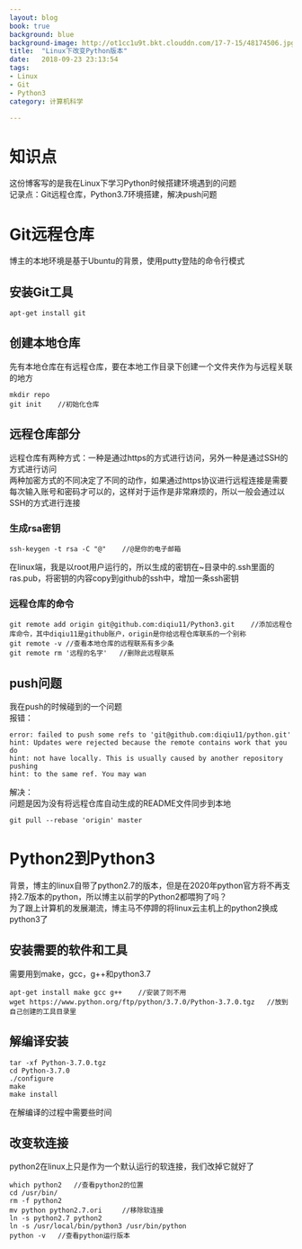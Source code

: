```yaml
---
layout: blog
book: true
background: blue
background-image: http://ot1cc1u9t.bkt.clouddn.com/17-7-15/48174506.jpg
title:  "Linux下改变Python版本"
date:   2018-09-23 23:13:54
tags:
- Linux
- Git
- Python3
category: 计算机科学

---
```

 
# 知识点
这份博客写的是我在Linux下学习Python时候搭建环境遇到的问题  
记录点：Git远程仓库，Python3.7环境搭建，解决push问题

# Git远程仓库
博主的本地环境是基于Ubuntu的背景，使用putty登陆的命令行模式  
## 安装Git工具
```
apt-get install git
```
## 创建本地仓库
先有本地仓库在有远程仓库，要在本地工作目录下创建一个文件夹作为与远程关联的地方  
```
mkdir repo
git init	//初始化仓库
```
## 远程仓库部分
远程仓库有两种方式：一种是通过https的方式进行访问，另外一种是通过SSH的方式进行访问  
两种加密方式的不同决定了不同的动作，如果通过https协议进行远程连接是需要每次输入账号和密码才可以的，这样对于运作是非常麻烦的，所以一般会通过以SSH的方式进行连接  
### 生成rsa密钥
```
ssh-keygen -t rsa -C "@"	//@是你的电子邮箱
```
在linux端，我是以root用户运行的，所以生成的密钥在~目录中的.ssh里面的ras.pub，将密钥的内容copy到github的ssh中，增加一条ssh密钥

### 远程仓库的命令
```
git remote add origin git@github.com:diqiu11/Python3.git	//添加远程仓库命令，其中diqiu11是github账户，origin是你给远程仓库联系的一个别称
git remote -v //查看本地仓库的远程联系有多少条
git remote rm '远程的名字'	//删除此远程联系
```

## push问题
我在push的时候碰到的一个问题  
报错：  
```
error: failed to push some refs to 'git@github.com:diqiu11/python.git' 
hint: Updates were rejected because the remote contains work that you do 
hint: not have locally. This is usually caused by another repository pushing 
hint: to the same ref. You may wan
```
解决：  
问题是因为没有将远程仓库自动生成的README文件同步到本地
```
git pull --rebase 'origin' master
```

# Python2到Python3
背景，博主的linux自带了python2.7的版本，但是在2020年python官方将不再支持2.7版本的python，所以博主以前学的Python2都喂狗了吗？  
为了跟上计算机的发展潮流，博主马不停蹄的将linux云主机上的python2换成python3了
## 安装需要的软件和工具
需要用到make，gcc，g++和python3.7
```
apt-get install make gcc g++	//安装了则不用
wget https://www.python.org/ftp/python/3.7.0/Python-3.7.0.tgz	//放到自己创建的工具目录里
```
## 解编译安装
```
tar -xf Python-3.7.0.tgz
cd Python-3.7.0
./configure
make
make install
```
在解编译的过程中需要些时间

## 改变软连接
python2在linux上只是作为一个默认运行的软连接，我们改掉它就好了  

```
which python2	//查看python2的位置
cd /usr/bin/
rm -f python2
mv python python2.7.ori		//移除软连接
ln -s python2.7 python2
ln -s /usr/local/bin/python3 /usr/bin/python
python -v 	//查看python运行版本
```
